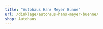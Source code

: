 ```yaml
---
title: "Autohaus Hans Meyer Bünne"
url: /dinklage/autohaus-hans-meyer-buenne/
shop: Autohaus
---
```

